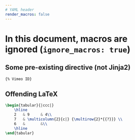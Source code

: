 ```yaml
---
# YAML header
render_macros: false
---
```



# In this document, macros are ignored (`ignore_macros: true`)

## Some pre-existing directive (not Jinja2)

`{% Vimeo ID}`


## Offending LaTeX

```LaTeX
\begin{tabular}{|ccc|}
    \hline
    2   & 9     & 4\\
    7   & \multicolumn{2}{c|} {\multirow{2}*{{?}}} \\
    6   &       &\\
    \hline
\end{tabular}
```